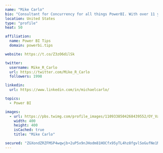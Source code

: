 ```yaml
---
name: "Mike Carlo"
bio: "Consultant for Concurrency for all things PowerBI. With over 11 years of data experience I'm making waves by deploying PowerBI into local Milwaukee Companies."
location: United States
type: "profile"
heat: 50

affiliation:
  name: Power BI Tips
  domain: powerbi.tips

website: https://t.co/Z3zO6dilSk

twitter:
  username: Mike_R_Carlo
  url: https://twitter.com/Mike_R_Carlo
  followers: 1998

linkedin:
  url: https://www.linkedin.com/in/michaelcarlo/

topics:
  - Power BI

images:
  - url: https://pbs.twimg.com/profile_images/1109338504268439552/OY_Va867_400x400.jpg
    width: 400
    height: 400
    isCached: true
    title: "Mike Carlo"

secured: "ZGXondZRZFMSP4wqwjb+2uP5x9nJHodm81HOCfx95yTL4hz8fgvlSoGufNe1NTY0r/W//br9YUI2QCRpeTZNRdLMcEjjgsm6i9vYRDcnAHG7NBAJW8CM/feBqs2Ph1te0ZXgRuT+BWIGPpLE3MVBB4nQffUOaZaez0LC3SnnCC0aB8Yj914alesF38s8QYHE7t2xwABncwnzJ1YU1N4OXm0vLtV3fYvRuHQNJkXstBnD0I1VTr1LPlhFgyLcht60+8+Wf+M6R2TKwzHfBRHH0vqdCA8/eUt8f999zikW+q80IL5wYq9LTDnaJ0G7Sx6x03cgzOE1GmyEqfObO5LTvS+EV4XGO0DTCZ92wvI3Uf88GCiq0B3SNpMNy0Vx7HdN1PLifNu5vkUSAHNt1zBL9Zok+VwGiLKYabbz98I2RtE=;6gkwwjh87iFhUDwPiOueHA=="
---
```


